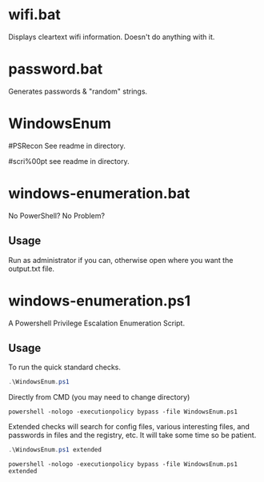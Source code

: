 # wifi.bat
Displays cleartext wifi information.  Doesn't do anything with it.

# password.bat
Generates passwords & "random" strings.

# WindowsEnum

#PSRecon
See readme in directory.

#scri%00pt
see readme in directory.

# windows-enumeration.bat
No PowerShell?  No Problem?

## Usage

Run as administrator if you can, otherwise open where you want the output.txt file.

# windows-enumeration.ps1
A Powershell Privilege Escalation Enumeration Script.

## Usage

To run the quick standard checks.

```powershell
.\WindowsEnum.ps1
```

Directly from CMD (you may need to change directory)

```
powershell -nologo -executionpolicy bypass -file WindowsEnum.ps1
```

Extended checks will search for config files, various interesting files, and passwords in files and the registry, etc. It will take some time so be patient.

```powershell
.\WindowsEnum.ps1 extended
```

```
powershell -nologo -executionpolicy bypass -file WindowsEnum.ps1 extended
```
